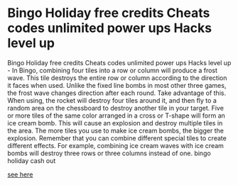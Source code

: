 # Bingo Holiday free credits Cheats codes unlimited power ups Hacks level up

Bingo Holiday free credits Cheats codes unlimited power ups Hacks level up - In Bingo, combining four tiles into a row or column will produce a frost wave. This tile destroys the entire row or column according to the direction it faces when used. Unlike the fixed line bombs in most other three games, the frost wave changes direction after each round. Take advantage of this. When using, the rocket will destroy four tiles around it, and then fly to a random area on the chessboard to destroy another tile in your target. Five or more tiles of the same color arranged in a cross or T-shape will form an ice cream bomb. This will cause an explosion and destroy multiple tiles in the area. The more tiles you use to make ice cream bombs, the bigger the explosion. Remember that you can combine different special tiles to create different effects. For example, combining ice cream waves with ice cream bombs will destroy three rows or three columns instead of one. bingo holiday cash out

[see here](https://fengmod.top/bingo-holiday/)
